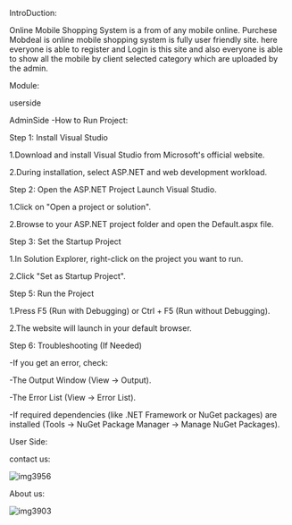 IntroDuction:

Online Mobile Shopping System is a from of any mobile online. 
Purchese Mobdeal is online mobile shopping system is fully user friendly 
site. here everyone is able to register and Login is this site and also everyone 
is able to show all the mobile by client selected category which are uploaded 
by the admin.

Module:

userside

AdminSide
-How to Run Project:

Step 1: Install Visual Studio

1.Download and install Visual Studio from Microsoft's official website.

2.During installation, select ASP.NET and web development workload.

Step 2: Open the ASP.NET Project Launch Visual Studio.

1.Click on "Open a project or solution".

2.Browse to your ASP.NET project folder and open the Default.aspx file.

Step 3: Set the Startup Project

1.In Solution Explorer, right-click on the project you want to run.

2.Click "Set as Startup Project".

Step 5: Run the Project

1.Press F5 (Run with Debugging) or Ctrl + F5 (Run without Debugging).

2.The website will launch in your default browser.

Step 6: Troubleshooting (If Needed)

-If you get an error, check:

-The Output Window (View → Output).

-The Error List (View → Error List).

-If required dependencies (like .NET Framework or NuGet packages) are installed (Tools → NuGet Package Manager → Manage NuGet Packages).


User Side:

contact us:

![img3956](https://github.com/user-attachments/assets/20e51b1e-e9f8-4106-b0ad-bfc387698743)


About us:

![img3903](https://github.com/user-attachments/assets/80a0dda8-ff72-42da-9af7-2400247984c1)



